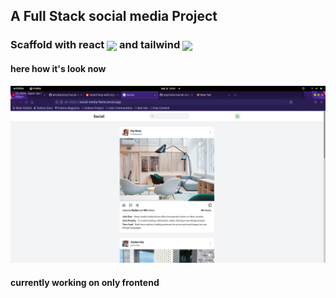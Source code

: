 ## A Full Stack  social media Project 
### Scaffold  with react <img align="center" height="50" src="https://cdn.svgporn.com/logos/react.svg" />  and tailwind <img align="center" height="50" src="https://cdn.svgporn.com/logos/tailwindcss-icon.svg" /> 
 
#### here how it's look now
![ ](public/pre.png)


#### currently working on only frontend